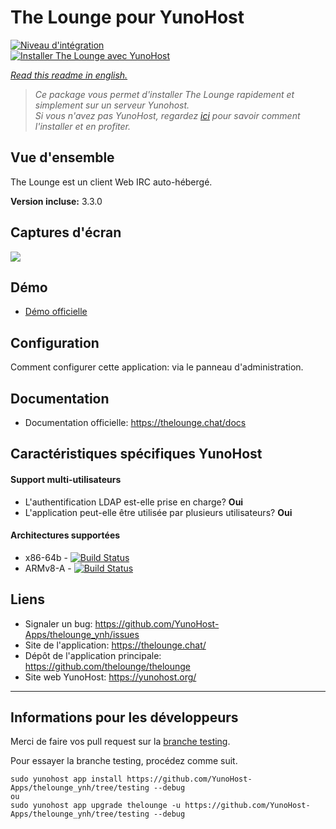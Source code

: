# The Lounge pour YunoHost

[![Niveau d'intégration](https://dash.yunohost.org/integration/thelounge.svg)](https://dash.yunohost.org/appci/app/thelounge)  
[![Installer The Lounge avec YunoHost](https://install-app.yunohost.org/install-with-yunohost.png)](https://install-app.yunohost.org/?app=thelounge)

*[Read this readme in english.](./README.md)* 

> *Ce package vous permet d'installer The Lounge rapidement et simplement sur un serveur Yunohost.  
Si vous n'avez pas YunoHost, regardez [ici](https://yunohost.org/#/install) pour savoir comment l'installer et en profiter.*

## Vue d'ensemble
The Lounge est un client Web IRC auto-hébergé.

**Version incluse:** 3.3.0

## Captures d'écran

![](https://raw.githubusercontent.com/thelounge/thelounge.github.io/master/img/thelounge-screenshot.png)

## Démo

* [Démo officielle](https://demo.thelounge.chat/)

## Configuration

Comment configurer cette application: via le panneau d'administration.

## Documentation

 * Documentation officielle: https://thelounge.chat/docs

## Caractéristiques spécifiques YunoHost

#### Support multi-utilisateurs

* L'authentification LDAP est-elle prise en charge? **Oui**
* L'application peut-elle être utilisée par plusieurs utilisateurs? **Oui**

#### Architectures supportées

* x86-64b - [![Build Status](https://ci-apps.yunohost.org/ci/logs/thelounge%20%28Apps%29.svg)](https://ci-apps.yunohost.org/ci/apps/thelounge/)
* ARMv8-A - [![Build Status](https://ci-apps-arm.yunohost.org/ci/logs/thelounge%20%28Apps%29.svg)](https://ci-apps-arm.yunohost.org/ci/apps/thelounge/)

## Liens

 * Signaler un bug: https://github.com/YunoHost-Apps/thelounge_ynh/issues
 * Site de l'application: https://thelounge.chat/
 * Dépôt de l'application principale: https://github.com/thelounge/thelounge
 * Site web YunoHost: https://yunohost.org/

---

## Informations pour les développeurs

Merci de faire vos pull request sur la [branche testing](https://github.com/YunoHost-Apps/REPLACEBYYOURAPP_ynh/tree/testing).

Pour essayer la branche testing, procédez comme suit.
```
sudo yunohost app install https://github.com/YunoHost-Apps/thelounge_ynh/tree/testing --debug
ou
sudo yunohost app upgrade thelounge -u https://github.com/YunoHost-Apps/thelounge_ynh/tree/testing --debug
```
